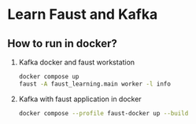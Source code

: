 # Learn Faust and Kafka

## How to run in docker?

1. Kafka docker and faust workstation
    ```bash
    docker compose up
    faust -A faust_learning.main worker -l info
    ```
2. Kafka with faust application in docker
    ```bash
    docker compose --profile faust-docker up --build
    ```
